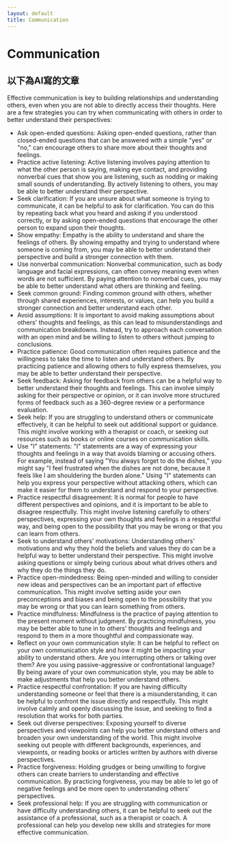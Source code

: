 ```yaml
---
layout: default
title: Communication
---
```


# Communication

## 以下為AI寫的文章
Effective communication is key to building relationships and understanding others, even when you are not able to directly access their thoughts. Here are a few strategies you can try when communicating with others in order to better understand their perspectives:
* Ask open-ended questions: Asking open-ended questions, rather than closed-ended questions that can be answered with a simple "yes" or "no," can encourage others to share more about their thoughts and feelings.
* Practice active listening: Active listening involves paying attention to what the other person is saying, making eye contact, and providing nonverbal cues that show you are listening, such as nodding or making small sounds of understanding. By actively listening to others, you may be able to better understand their perspective.
* Seek clarification: If you are unsure about what someone is trying to communicate, it can be helpful to ask for clarification. You can do this by repeating back what you heard and asking if you understood correctly, or by asking open-ended questions that encourage the other person to expand upon their thoughts.
* Show empathy: Empathy is the ability to understand and share the feelings of others. By showing empathy and trying to understand where someone is coming from, you may be able to better understand their perspective and build a stronger connection with them.
* Use nonverbal communication: Nonverbal communication, such as body language and facial expressions, can often convey meaning even when words are not sufficient. By paying attention to nonverbal cues, you may be able to better understand what others are thinking and feeling.
* Seek common ground: Finding common ground with others, whether through shared experiences, interests, or values, can help you build a stronger connection and better understand each other.
* Avoid assumptions: It is important to avoid making assumptions about others' thoughts and feelings, as this can lead to misunderstandings and communication breakdowns. Instead, try to approach each conversation with an open mind and be willing to listen to others without jumping to conclusions.
* Practice patience: Good communication often requires patience and the willingness to take the time to listen and understand others. By practicing patience and allowing others to fully express themselves, you may be able to better understand their perspective.
* Seek feedback: Asking for feedback from others can be a helpful way to better understand their thoughts and feelings. This can involve simply asking for their perspective or opinion, or it can involve more structured forms of feedback such as a 360-degree review or a performance evaluation.
* Seek help: If you are struggling to understand others or communicate effectively, it can be helpful to seek out additional support or guidance. This might involve working with a therapist or coach, or seeking out resources such as books or online courses on communication skills.
* Use "I" statements: "I" statements are a way of expressing your thoughts and feelings in a way that avoids blaming or accusing others. For example, instead of saying "You always forget to do the dishes," you might say "I feel frustrated when the dishes are not done, because it feels like I am shouldering the burden alone." Using "I" statements can help you express your perspective without attacking others, which can make it easier for them to understand and respond to your perspective.
* Practice respectful disagreement: It is normal for people to have different perspectives and opinions, and it is important to be able to disagree respectfully. This might involve listening carefully to others' perspectives, expressing your own thoughts and feelings in a respectful way, and being open to the possibility that you may be wrong or that you can learn from others.
* Seek to understand others' motivations: Understanding others' motivations and why they hold the beliefs and values they do can be a helpful way to better understand their perspective. This might involve asking questions or simply being curious about what drives others and why they do the things they do.
* Practice open-mindedness: Being open-minded and willing to consider new ideas and perspectives can be an important part of effective communication. This might involve setting aside your own preconceptions and biases and being open to the possibility that you may be wrong or that you can learn something from others.
* Practice mindfulness: Mindfulness is the practice of paying attention to the present moment without judgment. By practicing mindfulness, you may be better able to tune in to others' thoughts and feelings and respond to them in a more thoughtful and compassionate way.
*  Reflect on your own communication style: It can be helpful to reflect on your own communication style and how it might be impacting your ability to understand others. Are you interrupting others or talking over them? Are you using passive-aggressive or confrontational language? By being aware of your own communication style, you may be able to make adjustments that help you better understand others.
*  Practice respectful confrontation: If you are having difficulty understanding someone or feel that there is a misunderstanding, it can be helpful to confront the issue directly and respectfully. This might involve calmly and openly discussing the issue, and seeking to find a resolution that works for both parties.
*  Seek out diverse perspectives: Exposing yourself to diverse perspectives and viewpoints can help you better understand others and broaden your own understanding of the world. This might involve seeking out people with different backgrounds, experiences, and viewpoints, or reading books or articles written by authors with diverse perspectives.
*  Practice forgiveness: Holding grudges or being unwilling to forgive others can create barriers to understanding and effective communication. By practicing forgiveness, you may be able to let go of negative feelings and be more open to understanding others' perspectives.
*  Seek professional help: If you are struggling with communication or have difficulty understanding others, it can be helpful to seek out the assistance of a professional, such as a therapist or coach. A professional can help you develop new skills and strategies for more effective communication.